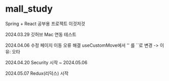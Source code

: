 # mall_study
Spring + React 공부용 프로젝트
이것저것

2024.03.29 깃허브 Mac 연동 테스트

2024.04.06
수정 페이지 이동 오류 해결
useCustomMove에서 '' 를 ``로 변경 -> 이유: 오타

2024.04.20
Security 시작 ~ 2024.05.06

2024.05.07 
Redux(리덕스) 시작
